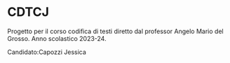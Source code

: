 # CDTCJ
Progetto per il corso codifica di testi diretto dal professor Angelo Mario del Grosso. 
Anno scolastico 2023-24.

Candidato:Capozzi Jessica

